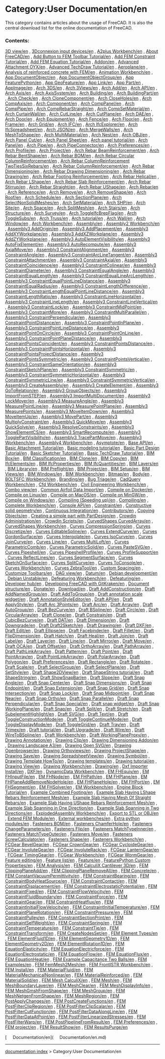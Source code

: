 # Category:User Documentation/en
This category contains articles about the usage of FreeCAD. It is also the central download list for the online documentation of FreeCAD.

### Contents:

[3D view/en](3D_view/en.md) , [3Dconnexion input devices/en](3Dconnexion_input_devices/en.md) , [A2plus Workbench/en](A2plus_Workbench/en.md) , [About FreeCAD/en](About_FreeCAD/en.md) , [Add Button to FEM Toolbar Tutorial/en](Add_Button_to_FEM_Toolbar_Tutorial/en.md) , [Add FEM Constraint Tutorial/en](Add_FEM_Constraint_Tutorial/en.md) , [Add FEM Equation Tutorial/en](Add_FEM_Equation_Tutorial/en.md) , [Addon/en](Addon/en.md) , [Advanced Attachment OYX/en](Advanced_Attachment_OYX/en.md) , [Advanced TechDraw Tutorial/en](Advanced_TechDraw_Tutorial/en.md) , [Aeroplane/en](Aeroplane/en.md) , [Analysis of reinforced concrete with FEM/en](Analysis_of_reinforced_concrete_with_FEM/en.md) , [Animation Workbench/en](Animation_Workbench/en.md) , [App DocumentObject/en](App_DocumentObject/en.md) , [App DocumentObjectGroup/en](App_DocumentObjectGroup/en.md) , [App FeaturePython/en](App_FeaturePython/en.md) , [App GeoFeature/en](App_GeoFeature/en.md) , [App Link/en](App_Link/en.md) , [App Part/en](App_Part/en.md) , [AppImage/en](AppImage/en.md) , [Arch 3DS/en](Arch_3DS/en.md) , [Arch 3Views/en](Arch_3Views/en.md) , [Arch Add/en](Arch_Add/en.md) , [Arch API/en](Arch_API/en.md) , [Arch Axis/en](Arch_Axis/en.md) , [Arch AxisSystem/en](Arch_AxisSystem/en.md) , [Arch Building/en](Arch_Building/en.md) , [Arch BuildingPart/en](Arch_BuildingPart/en.md) , [Arch Check/en](Arch_Check/en.md) , [Arch CloneComponent/en](Arch_CloneComponent/en.md) , [Arch CloseHoles/en](Arch_CloseHoles/en.md) , [Arch CompAxis/en](Arch_CompAxis/en.md) , [Arch Component/en](Arch_Component/en.md) , [Arch CompPanel/en](Arch_CompPanel/en.md) , [Arch CompPipe/en](Arch_CompPipe/en.md) , [Arch CompRebarStraight/en](Arch_CompRebarStraight/en.md) , [Arch CompSetMaterial/en](Arch_CompSetMaterial/en.md) , [Arch CurtainWall/en](Arch_CurtainWall/en.md) , [Arch CutLine/en](Arch_CutLine/en.md) , [Arch CutPlane/en](Arch_CutPlane/en.md) , [Arch DAE/en](Arch_DAE/en.md) , [Arch Door/en](Arch_Door/en.md) , [Arch Equipment/en](Arch_Equipment/en.md) , [Arch Fence/en](Arch_Fence/en.md) , [Arch Floor/en](Arch_Floor/en.md) , [Arch Frame/en](Arch_Frame/en.md) , [Arch Grid/en](Arch_Grid/en.md) , [Arch IFC/en](Arch_IFC/en.md) , [Arch IfcExplorer/en](Arch_IfcExplorer/en.md) , [Arch IfcSpreadsheet/en](Arch_IfcSpreadsheet/en.md) , [Arch JSON/en](Arch_JSON/en.md) , [Arch MergeWalls/en](Arch_MergeWalls/en.md) , [Arch MeshToShape/en](Arch_MeshToShape/en.md) , [Arch MultiMaterial/en](Arch_MultiMaterial/en.md) , [Arch Nest/en](Arch_Nest/en.md) , [Arch OBJ/en](Arch_OBJ/en.md) , [Arch Panel Cut/en](Arch_Panel_Cut/en.md) , [Arch Panel Sheet/en](Arch_Panel_Sheet/en.md) , [Arch panel tutorial/en](Arch_panel_tutorial/en.md) , [Arch Panel/en](Arch_Panel/en.md) , [Arch Pipe/en](Arch_Pipe/en.md) , [Arch PipeConnector/en](Arch_PipeConnector/en.md) , [Arch Preferences/en](Arch_Preferences/en.md) , [Arch Profile/en](Arch_Profile/en.md) , [Arch Project/en](Arch_Project/en.md) , [Arch Rebar BeamReinforcement/en](Arch_Rebar_BeamReinforcement/en.md) , [Arch Rebar BentShape/en](Arch_Rebar_BentShape/en.md) , [Arch Rebar BOM/en](Arch_Rebar_BOM/en.md) , [Arch Rebar Circular ColumnReinforcement/en](Arch_Rebar_Circular_ColumnReinforcement/en.md) , [Arch Rebar ColumnReinforcement TwoTiesSixRebars/en](Arch_Rebar_ColumnReinforcement_TwoTiesSixRebars/en.md) , [Arch Rebar ColumnReinforcement/en](Arch_Rebar_ColumnReinforcement/en.md) , [Arch Rebar Dimensioning/en](Arch_Rebar_Dimensioning/en.md) , [Arch Rebar Drawing Dimensioning/en](Arch_Rebar_Drawing_Dimensioning/en.md) , [Arch Rebar Drawing/en](Arch_Rebar_Drawing/en.md) , [Arch Rebar Footing Reinforcement/en](Arch_Rebar_Footing_Reinforcement/en.md) , [Arch Rebar Helical/en](Arch_Rebar_Helical/en.md) , [Arch Rebar LShape/en](Arch_Rebar_LShape/en.md) , [Arch Rebar Slab Reinforcement/en](Arch_Rebar_Slab_Reinforcement/en.md) , [Arch Rebar Stirrup/en](Arch_Rebar_Stirrup/en.md) , [Arch Rebar Straight/en](Arch_Rebar_Straight/en.md) , [Arch Rebar UShape/en](Arch_Rebar_UShape/en.md) , [Arch Rebar/en](Arch_Rebar/en.md) , [Arch Reference/en](Arch_Reference/en.md) , [Arch Remove/en](Arch_Remove/en.md) , [Arch RemoveShape/en](Arch_RemoveShape/en.md) , [Arch Roof/en](Arch_Roof/en.md) , [Arch Schedule/en](Arch_Schedule/en.md) , [Arch SectionPlane/en](Arch_SectionPlane/en.md) , [Arch SelectNonSolidMeshes/en](Arch_SelectNonSolidMeshes/en.md) , [Arch SetMaterial/en](Arch_SetMaterial/en.md) , [Arch SHP/en](Arch_SHP/en.md) , [Arch Site/en](Arch_Site/en.md) , [Arch Space/en](Arch_Space/en.md) , [Arch SplitMesh/en](Arch_SplitMesh/en.md) , [Arch Stairs/en](Arch_Stairs/en.md) , [Arch Structure/en](Arch_Structure/en.md) , [Arch Survey/en](Arch_Survey/en.md) , [Arch ToggleIfcBrepFlag/en](Arch_ToggleIfcBrepFlag/en.md) , [Arch ToggleSubs/en](Arch_ToggleSubs/en.md) , [Arch Truss/en](Arch_Truss/en.md) , [Arch tutorial/en](Arch_tutorial/en.md) , [Arch Wall/en](Arch_Wall/en.md) , [Arch Window/en](Arch_Window/en.md) , [Arch Workbench/en](Arch_Workbench/en.md) , [Assembly/en](Assembly/en.md) , [Assembly2 Workbench/en](Assembly2_Workbench/en.md) , [Assembly3 AddOrigin/en](Assembly3_AddOrigin/en.md) , [Assembly3 AddPlacement/en](Assembly3_AddPlacement/en.md) , [Assembly3 AddXYWorkplane/en](Assembly3_AddXYWorkplane/en.md) , [Assembly3 AddXZWorkplane/en](Assembly3_AddXZWorkplane/en.md) , [Assembly3 AddZYWorkplane/en](Assembly3_AddZYWorkplane/en.md) , [Assembly3 AutoElementVisibility/en](Assembly3_AutoElementVisibility/en.md) , [Assembly3 AutoFixElement/en](Assembly3_AutoFixElement/en.md) , [Assembly3 AutoRecompute/en](Assembly3_AutoRecompute/en.md) , [Assembly3 AxialMove/en](Assembly3_AxialMove/en.md) , [Assembly3 ConstraintAlignment/en](Assembly3_ConstraintAlignment/en.md) , [Assembly3 ConstraintAngle/en](Assembly3_ConstraintAngle/en.md) , [Assembly3 ConstraintArcLineTangent/en](Assembly3_ConstraintArcLineTangent/en.md) , [Assembly3 ConstraintAttachment/en](Assembly3_ConstraintAttachment/en.md) , [Assembly3 ConstraintAxial/en](Assembly3_ConstraintAxial/en.md) , [Assembly3 ConstraintCoincidence/en](Assembly3_ConstraintCoincidence/en.md) , [Assembly3 ConstraintColinear/en](Assembly3_ConstraintColinear/en.md) , [Assembly3 ConstraintDiameter/en](Assembly3_ConstraintDiameter/en.md) , [Assembly3 ConstraintEqualAngle/en](Assembly3_ConstraintEqualAngle/en.md) , [Assembly3 ConstraintEqualLength/en](Assembly3_ConstraintEqualLength/en.md) , [Assembly3 ConstraintEqualLineArcLength/en](Assembly3_ConstraintEqualLineArcLength/en.md) , [Assembly3 ConstraintEqualPointLineDistance/en](Assembly3_ConstraintEqualPointLineDistance/en.md) , [Assembly3 ConstraintEqualRadius/en](Assembly3_ConstraintEqualRadius/en.md) , [Assembly3 ConstraintLengthDifference/en](Assembly3_ConstraintLengthDifference/en.md) , [Assembly3 ConstraintLengthEqualPointLineDistance/en](Assembly3_ConstraintLengthEqualPointLineDistance/en.md) , [Assembly3 ConstraintLengthRatio/en](Assembly3_ConstraintLengthRatio/en.md) , [Assembly3 ConstraintLineHorizontal/en](Assembly3_ConstraintLineHorizontal/en.md) , [Assembly3 ConstraintLineLength/en](Assembly3_ConstraintLineLength/en.md) , [Assembly3 ConstraintLineVertical/en](Assembly3_ConstraintLineVertical/en.md) , [Assembly3 ConstraintLock/en](Assembly3_ConstraintLock/en.md) , [Assembly3 ConstraintMidPoint/en](Assembly3_ConstraintMidPoint/en.md) , [Assembly3 ConstraintMore/en](Assembly3_ConstraintMore/en.md) , [Assembly3 ConstraintMultiParallel/en](Assembly3_ConstraintMultiParallel/en.md) , [Assembly3 ConstraintPerpendicular/en](Assembly3_ConstraintPerpendicular/en.md) , [Assembly3 ConstraintPointDistance/en](Assembly3_ConstraintPointDistance/en.md) , [Assembly3 ConstraintPointInPlane/en](Assembly3_ConstraintPointInPlane/en.md) , [Assembly3 ConstraintPointLineDistance/en](Assembly3_ConstraintPointLineDistance/en.md) , [Assembly3 ConstraintPointOnCircle/en](Assembly3_ConstraintPointOnCircle/en.md) , [Assembly3 ConstraintPointOnLine/en](Assembly3_ConstraintPointOnLine/en.md) , [Assembly3 ConstraintPointPlaneDistance/en](Assembly3_ConstraintPointPlaneDistance/en.md) , [Assembly3 ConstraintPointsCoincident/en](Assembly3_ConstraintPointsCoincident/en.md) , [Assembly3 ConstraintPointsDistance/en](Assembly3_ConstraintPointsDistance/en.md) , [Assembly3 ConstraintPointsHorizontal/en](Assembly3_ConstraintPointsHorizontal/en.md) , [Assembly3 ConstraintPointsProjectDistance/en](Assembly3_ConstraintPointsProjectDistance/en.md) , [Assembly3 ConstraintPointsSymmetric/en](Assembly3_ConstraintPointsSymmetric/en.md) , [Assembly3 ConstraintPointsVertical/en](Assembly3_ConstraintPointsVertical/en.md) , [Assembly3 ConstraintSameOrientation/en](Assembly3_ConstraintSameOrientation/en.md) , [Assembly3 ConstraintSketchPlane/en](Assembly3_ConstraintSketchPlane/en.md) , [Assembly3 ConstraintSymmetric/en](Assembly3_ConstraintSymmetric/en.md) , [Assembly3 ConstraintSymmetricHorizontal/en](Assembly3_ConstraintSymmetricHorizontal/en.md) , [Assembly3 ConstraintSymmetricLine/en](Assembly3_ConstraintSymmetricLine/en.md) , [Assembly3 ConstraintSymmetricVertical/en](Assembly3_ConstraintSymmetricVertical/en.md) , [Assembly3 CreateAssembly/en](Assembly3_CreateAssembly/en.md) , [Assembly3 CreateElement/en](Assembly3_CreateElement/en.md) , [Assembly3 GoToRelation/en](Assembly3_GoToRelation/en.md) , [Assembly3 GroupObjects/en](Assembly3_GroupObjects/en.md) , [Assembly3 ImportFromSTEP/en](Assembly3_ImportFromSTEP/en.md) , [Assembly3 ImportMultiDocument/en](Assembly3_ImportMultiDocument/en.md) , [Assembly3 LockMover/en](Assembly3_LockMover/en.md) , [Assembly3 MeasureAngle/en](Assembly3_MeasureAngle/en.md) , [Assembly3 MeasurePointLine/en](Assembly3_MeasurePointLine/en.md) , [Assembly3 MeasurePointPlane/en](Assembly3_MeasurePointPlane/en.md) , [Assembly3 MeasurePoints/en](Assembly3_MeasurePoints/en.md) , [Assembly3 MoveItemDown/en](Assembly3_MoveItemDown/en.md) , [Assembly3 MoveItemUp/en](Assembly3_MoveItemUp/en.md) , [Assembly3 MovePart/en](Assembly3_MovePart/en.md) , [Assembly3 MultiplyConstraint/en](Assembly3_MultiplyConstraint/en.md) , [Assembly3 QuickMove/en](Assembly3_QuickMove/en.md) , [Assembly3 QuickSolve/en](Assembly3_QuickSolve/en.md) , [Assembly3 ResolveConstraints/en](Assembly3_ResolveConstraints/en.md) , [Assembly3 ShowElementCS/en](Assembly3_ShowElementCS/en.md) , [Assembly3 SmartRecompute/en](Assembly3_SmartRecompute/en.md) , [Assembly3 TogglePartVisibility/en](Assembly3_TogglePartVisibility/en.md) , [Assembly3 TracePartMove/en](Assembly3_TracePartMove/en.md) , [Assembly3 Workbench/en](Assembly3_Workbench/en.md) , [Assembly4 Workbench/en](Assembly4_Workbench/en.md) , [Asymptote/en](Asymptote/en.md) , [Base API/en](Base_API/en.md) , [Basic Attachment Tutorial/en](Basic_Attachment_Tutorial/en.md) , [Basic modeling tutorial/en](Basic_modeling_tutorial/en.md) , [Basic Part Design Tutorial/en](Basic_Part_Design_Tutorial/en.md) , [Basic Sketcher Tutorial/en](Basic_Sketcher_Tutorial/en.md) , [Basic TechDraw Tutorial/en](Basic_TechDraw_Tutorial/en.md) , [BIM Box/en](BIM_Box/en.md) , [BIM Classification/en](BIM_Classification/en.md) , [BIM Clone/en](BIM_Clone/en.md) , [BIM Copy/en](BIM_Copy/en.md) , [BIM IfcElements/en](BIM_IfcElements/en.md) , [BIM IfcProperties/en](BIM_IfcProperties/en.md) , [BIM IfcQuantities/en](BIM_IfcQuantities/en.md) , [BIM Layers/en](BIM_Layers/en.md) , [BIM Library/en](BIM_Library/en.md) , [BIM Preflight/en](BIM_Preflight/en.md) , [BIM Project/en](BIM_Project/en.md) , [BIM Setup/en](BIM_Setup/en.md) , [BIM Views/en](BIM_Views/en.md) , [BIM Windows/en](BIM_Windows/en.md) , [BIM Workbench/en](BIM_Workbench/en.md) , [Bitmap/en](Bitmap/en.md) , [Body/en](Body/en.md) , [BOLTSFC Workbench/en](BOLTSFC_Workbench/en.md) , [Branding/en](Branding/en.md) , [Bug Triage/en](Bug_Triage/en.md) , [CadQuery Workbench/en](CadQuery_Workbench/en.md) , [Cfd Workbench/en](Cfd_Workbench/en.md) , [Civil Engineering Workbench/en](Civil_Engineering_Workbench/en.md) , [Combo view/en](Combo_view/en.md) , [Common Airfoil Data Import/en](Common_Airfoil_Data_Import/en.md) , [Compile on Docker/en](Compile_on_Docker/en.md) , [Compile on Linux/en](Compile_on_Linux/en.md) , [Compile on MacOS/en](Compile_on_MacOS/en.md) , [Compile on MinGW/en](Compile_on_MinGW/en.md) , [Compile on Windows/en](Compile_on_Windows/en.md) , [Compiling (Speeding up)/en](Compiling_(Speeding_up)/en.md) , [Compiling/en](Compiling/en.md) , [Complete Workbench/en](Complete_Workbench/en.md) , [Console API/en](Console_API/en.md) , [Constraint/en](Constraint/en.md) , [Constructive solid geometry/en](Constructive_solid_geometry/en.md) , [Continuous Integration/en](Continuous_Integration/en.md) , [Contributors/en](Contributors/en.md) , [Copying Objects/en](Copying_Objects/en.md) , [Creating a simple part with PartDesign/en](Creating_a_simple_part_with_PartDesign/en.md) , [Crowdin Administration/en](Crowdin_Administration/en.md) , [Crowdin Scripts/en](Crowdin_Scripts/en.md) , [CurvedShapes CurvedArray/en](CurvedShapes_CurvedArray/en.md) , [CurvedShapes Workbench/en](CurvedShapes_Workbench/en.md) , [Curves CompressionSpring/en](Curves_CompressionSpring/en.md) , [Curves Discretize/en](Curves_Discretize/en.md) , [Curves EditableSpline/en](Curves_EditableSpline/en.md) , [Curves ExtendCurve/en](Curves_ExtendCurve/en.md) , [Curves GordonSurface/en](Curves_GordonSurface/en.md) , [Curves Interpolate/en](Curves_Interpolate/en.md) , [Curves IsoCurve/en](Curves_IsoCurve/en.md) , [Curves JoinCurve/en](Curves_JoinCurve/en.md) , [Curves Line/en](Curves_Line/en.md) , [Curves MultiLoft/en](Curves_MultiLoft/en.md) , [Curves ParametricComb/en](Curves_ParametricComb/en.md) , [Curves ParametricSolid/en](Curves_ParametricSolid/en.md) , [Curves PasteSVG/en](Curves_PasteSVG/en.md) , [Curves Pipeshell/en](Curves_Pipeshell/en.md) , [Curves PipeshellProfile/en](Curves_PipeshellProfile/en.md) , [Curves ProfileSupport/en](Curves_ProfileSupport/en.md) , [Curves ReflectLines/en](Curves_ReflectLines/en.md) , [Curves SegmentSurface/en](Curves_SegmentSurface/en.md) , [Curves SketchOnSurface/en](Curves_SketchOnSurface/en.md) , [Curves SplitCurve/en](Curves_SplitCurve/en.md) , [Curves ToConsole/en](Curves_ToConsole/en.md) , [Curves Workbench/en](Curves_Workbench/en.md) , [Curves ZebraTool/en](Curves_ZebraTool/en.md) , [Custom Spacing/en](Custom_Spacing/en.md) , [Customize Toolbars/en](Customize_Toolbars/en.md) , [DAG view/en](DAG_view/en.md) , [Datum/en](Datum/en.md) , [Debian development/en](Debian_development/en.md) , [Debian Unstable/en](Debian_Unstable/en.md) , [Defeaturing Workbench/en](Defeaturing_Workbench/en.md) , [Defeaturing/en](Defeaturing/en.md) , [Developer hub/en](Developer_hub/en.md) , [Developing FreeCAD with GitKraken/en](Developing_FreeCAD_with_GitKraken/en.md) , [Document structure/en](Document_structure/en.md) , [Donate/en](Donate/en.md) , [Download/en](Download/en.md) , [Draft AddConstruction/en](Draft_AddConstruction/en.md) , [Draft AddNamedGroup/en](Draft_AddNamedGroup/en.md) , [Draft AddToGroup/en](Draft_AddToGroup/en.md) , [Draft annotation scale widget/en](Draft_annotation_scale_widget/en.md) , [Draft AnnotationStyleEditor/en](Draft_AnnotationStyleEditor/en.md) , [Draft API/en](Draft_API/en.md) , [Draft ApplyStyle/en](Draft_ApplyStyle/en.md) , [Draft Arc 3Points/en](Draft_Arc_3Points/en.md) , [Draft Arc/en](Draft_Arc/en.md) , [Draft Array/en](Draft_Array/en.md) , [Draft AutoGroup/en](Draft_AutoGroup/en.md) , [Draft BezCurve/en](Draft_BezCurve/en.md) , [Draft BSpline/en](Draft_BSpline/en.md) , [Draft Circle/en](Draft_Circle/en.md) , [Draft CircularArray/en](Draft_CircularArray/en.md) , [Draft Clone/en](Draft_Clone/en.md) , [Draft Constrain/en](Draft_Constrain/en.md) , [Draft CubicBezCurve/en](Draft_CubicBezCurve/en.md) , [Draft DAT/en](Draft_DAT/en.md) , [Draft Dimension/en](Draft_Dimension/en.md) , [Draft Downgrade/en](Draft_Downgrade/en.md) , [Draft Draft2Sketch/en](Draft_Draft2Sketch/en.md) , [Draft Drawing/en](Draft_Drawing/en.md) , [Draft DXF/en](Draft_DXF/en.md) , [Draft Edit/en](Draft_Edit/en.md) , [Draft Ellipse/en](Draft_Ellipse/en.md) , [Draft Facebinder/en](Draft_Facebinder/en.md) , [Draft Fillet/en](Draft_Fillet/en.md) , [Draft FlipDimension/en](Draft_FlipDimension/en.md) , [Draft Hatch/en](Draft_Hatch/en.md) , [Draft Heal/en](Draft_Heal/en.md) , [Draft Join/en](Draft_Join/en.md) , [Draft Label/en](Draft_Label/en.md) , [Draft Layer/en](Draft_Layer/en.md) , [Draft Line/en](Draft_Line/en.md) , [Draft Mirror/en](Draft_Mirror/en.md) , [Draft Move/en](Draft_Move/en.md) , [Draft OCA/en](Draft_OCA/en.md) , [Draft Offset/en](Draft_Offset/en.md) , [Draft OrthoArray/en](Draft_OrthoArray/en.md) , [Draft PathArray/en](Draft_PathArray/en.md) , [Draft PathLinkArray/en](Draft_PathLinkArray/en.md) , [Draft Pattern/en](Draft_Pattern/en.md) , [Draft Point/en](Draft_Point/en.md) , [Draft PointArray/en](Draft_PointArray/en.md) , [Draft PointLinkArray/en](Draft_PointLinkArray/en.md) , [Draft PolarArray/en](Draft_PolarArray/en.md) , [Draft Polygon/en](Draft_Polygon/en.md) , [Draft Preferences/en](Draft_Preferences/en.md) , [Draft Rectangle/en](Draft_Rectangle/en.md) , [Draft Rotate/en](Draft_Rotate/en.md) , [Draft Scale/en](Draft_Scale/en.md) , [Draft SelectGroup/en](Draft_SelectGroup/en.md) , [Draft SelectPlane/en](Draft_SelectPlane/en.md) , [Draft SetStyle/en](Draft_SetStyle/en.md) , [Draft Shape2DView/en](Draft_Shape2DView/en.md) , [Draft ShapeString tutorial/en](Draft_ShapeString_tutorial/en.md) , [Draft ShapeString/en](Draft_ShapeString/en.md) , [Draft ShowSnapBar/en](Draft_ShowSnapBar/en.md) , [Draft Slope/en](Draft_Slope/en.md) , [Draft Snap Angle/en](Draft_Snap_Angle/en.md) , [Draft Snap Center/en](Draft_Snap_Center/en.md) , [Draft Snap Dimensions/en](Draft_Snap_Dimensions/en.md) , [Draft Snap Endpoint/en](Draft_Snap_Endpoint/en.md) , [Draft Snap Extension/en](Draft_Snap_Extension/en.md) , [Draft Snap Grid/en](Draft_Snap_Grid/en.md) , [Draft Snap Intersection/en](Draft_Snap_Intersection/en.md) , [Draft Snap Lock/en](Draft_Snap_Lock/en.md) , [Draft Snap Midpoint/en](Draft_Snap_Midpoint/en.md) , [Draft Snap Near/en](Draft_Snap_Near/en.md) , [Draft Snap Ortho/en](Draft_Snap_Ortho/en.md) , [Draft Snap Parallel/en](Draft_Snap_Parallel/en.md) , [Draft Snap Perpendicular/en](Draft_Snap_Perpendicular/en.md) , [Draft Snap Special/en](Draft_Snap_Special/en.md) , [Draft snap widget/en](Draft_snap_widget/en.md) , [Draft Snap WorkingPlane/en](Draft_Snap_WorkingPlane/en.md) , [Draft Snap/en](Draft_Snap/en.md) , [Draft Split/en](Draft_Split/en.md) , [Draft Stretch/en](Draft_Stretch/en.md) , [Draft SubelementHighlight/en](Draft_SubelementHighlight/en.md) , [Draft SVG/en](Draft_SVG/en.md) , [Draft Text/en](Draft_Text/en.md) , [Draft ToggleConstructionMode/en](Draft_ToggleConstructionMode/en.md) , [Draft ToggleContinueMode/en](Draft_ToggleContinueMode/en.md) , [Draft ToggleDisplayMode/en](Draft_ToggleDisplayMode/en.md) , [Draft ToggleGrid/en](Draft_ToggleGrid/en.md) , [Draft Tray/en](Draft_Tray/en.md) , [Draft Trimex/en](Draft_Trimex/en.md) , [Draft tutorial/en](Draft_tutorial/en.md) , [Draft Upgrade/en](Draft_Upgrade/en.md) , [Draft Wire/en](Draft_Wire/en.md) , [Draft WireToBSpline/en](Draft_WireToBSpline/en.md) , [Draft Workbench/en](Draft_Workbench/en.md) , [Draft WorkingPlaneProxy/en](Draft_WorkingPlaneProxy/en.md) , [Drawing Annotation/en](Drawing_Annotation/en.md) , [Drawing Clip/en](Drawing_Clip/en.md) , [Drawing Dimensioning Addon/en](Drawing_Dimensioning_Addon/en.md) , [Drawing Landscape A3/en](Drawing_Landscape_A3/en.md) , [Drawing Open SVG/en](Drawing_Open_SVG/en.md) , [Drawing Openbrowser/en](Drawing_Openbrowser/en.md) , [Drawing Orthoviews/en](Drawing_Orthoviews/en.md) , [Drawing ProjectShape/en](Drawing_ProjectShape/en.md) , [Drawing Save/en](Drawing_Save/en.md) , [Drawing SpreadsheetView/en](Drawing_SpreadsheetView/en.md) , [Drawing Symbol/en](Drawing_Symbol/en.md) , [Drawing Template HowTo/en](Drawing_Template_HowTo/en.md) , [Drawing templates/en](Drawing_templates/en.md) , [Drawing tutorial/en](Drawing_tutorial/en.md) , [Drawing View/en](Drawing_View/en.md) , [Drawing Workbench/en](Drawing_Workbench/en.md) , [Drawing/en](Drawing/en.md) , [Dxf Importer Install/en](Dxf_Importer_Install/en.md) , [DXF/en](DXF/en.md) , [DynamicData Workbench/en](DynamicData_Workbench/en.md) , [EM FHEquiv/en](EM_FHEquiv/en.md) , [EM FHInputFile/en](EM_FHInputFile/en.md) , [EM FHNode/en](EM_FHNode/en.md) , [EM FHPath/en](EM_FHPath/en.md) , [EM FHPlane/en](EM_FHPlane/en.md) , [EM FHPlaneAddRemoveNodeHole/en](EM_FHPlaneAddRemoveNodeHole/en.md) , [EM FHPlaneHole/en](EM_FHPlaneHole/en.md) , [EM FHPort/en](EM_FHPort/en.md) , [EM FHSegment/en](EM_FHSegment/en.md) , [EM FHSolver/en](EM_FHSolver/en.md) , [EM Workbench/en](EM_Workbench/en.md) , [Engine Block Tutorial/en](Engine_Block_Tutorial/en.md) , [Example Combined Footing/en](Example_Combined_Footing/en.md) , [Example Slab Having LShape Rebars Reinforcement Mesh/en](Example_Slab_Having_LShape_Rebars_Reinforcement_Mesh/en.md) , [Example Slab Having Mesh Of Straight Rebars/en](Example_Slab_Having_Mesh_Of_Straight_Rebars/en.md) , [Example Slab Having UShape Rebars Reinforcement Mesh/en](Example_Slab_Having_UShape_Rebars_Reinforcement_Mesh/en.md) , [Example Slab Spanning in One Direction/en](Example_Slab_Spanning_in_One_Direction/en.md) , [Example Slab Spanning in Two Directions/en](Example_Slab_Spanning_in_Two_Directions/en.md) , [ExplodedAssembly Workbench/en](ExplodedAssembly_Workbench/en.md) , [Export to STL or OBJ/en](Export_to_STL_or_OBJ/en.md) , [Extend FEM Module/en](Extend_FEM_Module/en.md) , [External workbenches/en](External_workbenches/en.md) , [Extra python modules/en](Extra_python_modules/en.md) , [Fasteners BOM/en](Fasteners_BOM/en.md) , [Fasteners ChamferHole/en](Fasteners_ChamferHole/en.md) , [Fasteners ChangeParameters/en](Fasteners_ChangeParameters/en.md) , [Fasteners Flip/en](Fasteners_Flip/en.md) , [Fasteners MatchTypeInner/en](Fasteners_MatchTypeInner/en.md) , [Fasteners MatchTypeOuter/en](Fasteners_MatchTypeOuter/en.md) , [Fasteners Move/en](Fasteners_Move/en.md) , [Fasteners ScrewCalculator/en](Fasteners_ScrewCalculator/en.md) , [Fasteners Shape/en](Fasteners_Shape/en.md) , [Fasteners Workbench/en](Fasteners_Workbench/en.md) , [FCGear BevelGear/en](FCGear_BevelGear/en.md) , [FCGear CrownGear/en](FCGear_CrownGear/en.md) , [FCGear CycloideGear/en](FCGear_CycloideGear/en.md) , [FCGear InvoluteGear/en](FCGear_InvoluteGear/en.md) , [FCGear InvoluteRack/en](FCGear_InvoluteRack/en.md) , [FCGear LanternGear/en](FCGear_LanternGear/en.md) , [FCGear TimingGear/en](FCGear_TimingGear/en.md) , [FCGear Workbench/en](FCGear_Workbench/en.md) , [FCGear WormGear/en](FCGear_WormGear/en.md) , [Feature editing/en](Feature_editing/en.md) , [Feature list/en](Feature_list/en.md) , [Feature/en](Feature/en.md) , [FeaturePython Custom Properties/en](FeaturePython_Custom_Properties/en.md) , [FEM Analysis/en](FEM_Analysis/en.md) , [FEM CalculiX Cantilever 3D/en](FEM_CalculiX_Cantilever_3D/en.md) , [FEM ClippingPlaneAdd/en](FEM_ClippingPlaneAdd/en.md) , [FEM ClippingPlaneRemoveAll/en](FEM_ClippingPlaneRemoveAll/en.md) , [FEM Concrete/en](FEM_Concrete/en.md) , [FEM ConstantVacuumPermittivity/en](FEM_ConstantVacuumPermittivity/en.md) , [FEM ConstraintBearing/en](FEM_ConstraintBearing/en.md) , [FEM ConstraintBodyHeatSource/en](FEM_ConstraintBodyHeatSource/en.md) , [FEM ConstraintContact/en](FEM_ConstraintContact/en.md) , [FEM ConstraintDisplacement/en](FEM_ConstraintDisplacement/en.md) , [FEM ConstraintElectrostaticPotential/en](FEM_ConstraintElectrostaticPotential/en.md) , [FEM ConstraintFixed/en](FEM_ConstraintFixed/en.md) , [FEM ConstraintFlowVelocity/en](FEM_ConstraintFlowVelocity/en.md) , [FEM ConstraintFluidBoundary/en](FEM_ConstraintFluidBoundary/en.md) , [FEM ConstraintForce/en](FEM_ConstraintForce/en.md) , [FEM ConstraintGear/en](FEM_ConstraintGear/en.md) , [FEM ConstraintHeatflux/en](FEM_ConstraintHeatflux/en.md) , [FEM ConstraintInitialFlowVelocity/en](FEM_ConstraintInitialFlowVelocity/en.md) , [FEM ConstraintInitialTemperature/en](FEM_ConstraintInitialTemperature/en.md) , [FEM ConstraintPlaneRotation/en](FEM_ConstraintPlaneRotation/en.md) , [FEM ConstraintPressure/en](FEM_ConstraintPressure/en.md) , [FEM ConstraintPulley/en](FEM_ConstraintPulley/en.md) , [FEM ConstraintSectionPrint/en](FEM_ConstraintSectionPrint/en.md) , [FEM ConstraintSelfWeight/en](FEM_ConstraintSelfWeight/en.md) , [FEM ConstraintSpring/en](FEM_ConstraintSpring/en.md) , [FEM ConstraintTemperature/en](FEM_ConstraintTemperature/en.md) , [FEM ConstraintTie/en](FEM_ConstraintTie/en.md) , [FEM ConstraintTransform/en](FEM_ConstraintTransform/en.md) , [FEM CreateNodesSet/en](FEM_CreateNodesSet/en.md) , [FEM Element Types/en](FEM_Element_Types/en.md) , [FEM ElementFluid1D/en](FEM_ElementFluid1D/en.md) , [FEM ElementGeometry1D/en](FEM_ElementGeometry1D/en.md) , [FEM ElementGeometry2D/en](FEM_ElementGeometry2D/en.md) , [FEM ElementRotation1D/en](FEM_ElementRotation1D/en.md) , [FEM EquationElasticity/en](FEM_EquationElasticity/en.md) , [FEM EquationElectricforce/en](FEM_EquationElectricforce/en.md) , [FEM EquationElectrostatic/en](FEM_EquationElectrostatic/en.md) , [FEM EquationFlow/en](FEM_EquationFlow/en.md) , [FEM EquationFlux/en](FEM_EquationFlux/en.md) , [FEM EquationHeat/en](FEM_EquationHeat/en.md) , [FEM Example Capacitance Two Balls/en](FEM_Example_Capacitance_Two_Balls/en.md) , [FEM Examples/en](FEM_Examples/en.md) , [FEM FemMesh2Mesh/en](FEM_FemMesh2Mesh/en.md) , [FEM FrontISTR Workbench/en](FEM_FrontISTR_Workbench/en.md) , [FEM Install/en](FEM_Install/en.md) , [FEM MaterialFluid/en](FEM_MaterialFluid/en.md) , [FEM MaterialMechanicalNonlinear/en](FEM_MaterialMechanicalNonlinear/en.md) , [FEM MaterialReinforced/en](FEM_MaterialReinforced/en.md) , [FEM MaterialSolid/en](FEM_MaterialSolid/en.md) , [FEM Mesh CalculiX/en](FEM_Mesh_CalculiX/en.md) , [FEM Mesh/en](FEM_Mesh/en.md) , [FEM MeshBoundaryLayer/en](FEM_MeshBoundaryLayer/en.md) , [FEM MeshClear/en](FEM_MeshClear/en.md) , [FEM MeshDisplayInfo/en](FEM_MeshDisplayInfo/en.md) , [FEM MeshGmshFromShape/en](FEM_MeshGmshFromShape/en.md) , [FEM MeshGroup/en](FEM_MeshGroup/en.md) , [FEM MeshNetgenFromShape/en](FEM_MeshNetgenFromShape/en.md) , [FEM MeshRegion/en](FEM_MeshRegion/en.md) , [FEM PostApplyChanges/en](FEM_PostApplyChanges/en.md) , [FEM PostCreateFunctions/en](FEM_PostCreateFunctions/en.md) , [FEM PostFilterClipRegion/en](FEM_PostFilterClipRegion/en.md) , [FEM PostFilterClipScalar/en](FEM_PostFilterClipScalar/en.md) , [FEM PostFilterCutFunction/en](FEM_PostFilterCutFunction/en.md) , [FEM PostFilterDataAlongLine/en](FEM_PostFilterDataAlongLine/en.md) , [FEM PostFilterDataAtPoint/en](FEM_PostFilterDataAtPoint/en.md) , [FEM PostFilterLinearizedStresses/en](FEM_PostFilterLinearizedStresses/en.md) , [FEM PostFilterWarp/en](FEM_PostFilterWarp/en.md) , [FEM PostPipelineFromResult/en](FEM_PostPipelineFromResult/en.md) , [FEM Preferences/en](FEM_Preferences/en.md) , [FEM project/en](FEM_project/en.md) , [FEM ResultShow/en](FEM_ResultShow/en.md) , [FEM ResultsPurge/en](FEM_ResultsPurge/en.md)

[<img src="images/Property.png" style="width:16px"> Documentation/en](<img src="images/Property.png" style="width:16px"> Documentation/en.md)

---
[documentation index](../README.md) > Category:User Documentation/en
